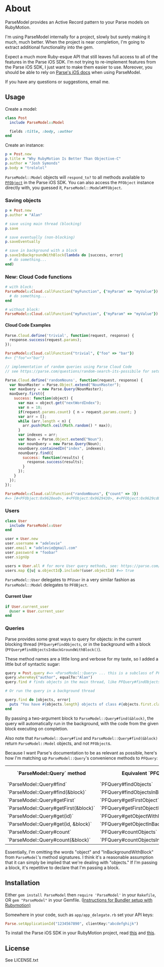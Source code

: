 # About

ParseModel provides an Active Record pattern to your Parse models on RubyMotion.

I'm using ParseModel internally for a project, slowly but surely making it much, much better. When the project is near completion, I'm going to extract additional functionality into the gem.

Expect a much more Ruby-esque API that still leaves full access to all of the features in the Parse iOS SDK. I'm not trying to re-implement features from the Parse iOS SDK, I just want to make them easier to use. Moreover, you should be able to rely on [Parse's iOS docs](https://parse.com/docs/ios/api/) when using ParseModel.

If you have any questions or suggestions, email me.

## Usage

Create a model:

```ruby
class Post
  include ParseModel::Model

  fields :title, :body, :author
end
```

Create an instance:

```ruby
p = Post.new
p.title = "Why RubyMotion Is Better Than Objective-C"
p.author = "Josh Symonds"
p.body = "trololol"
```

`ParseModel::Model` objects will `respond_to?` to all methods available to [`PFObject`](https://parse.com/docs/ios/api/Classes/PFObject.html) in the Parse iOS SDK. You can also access the `PFObject` instance directly with, you guessed it, `ParseModel::Model#PFObject`.

### Saving objects

```ruby
p = Post.new
p.author = "Alan"

# save using main thread (blocking)
p.save

# save eventually (non-blocking)
p.saveEventually

# save in background with a block
p.saveInBackgroundWithBlock(lambda do |success, error|
  # do something...
end)

```

### New: Cloud Code functions

```ruby
# with block:
ParseModel::Cloud.callFunction("myFunction", {"myParam" => "myValue"}) do |result, error|
  # do something...
end

# without block:
ParseModel::Cloud.callFunction("myFunction", {"myParam" => "myValue"})
```

#### Cloud Code Examples
```javascript
Parse.Cloud.define('trivial', function(request, response) {
  response.success(request.params);
});
```

```ruby
ParseModel::Cloud.callFunction("trivial", {"foo" => "bar"})
#=> {"foo"=>"bar"}
```

```javascript
// implementation of random queries using Parse Cloud Code
// see https://parse.com/questions/random-search-its-possibile for setup details

Parse.Cloud.define('randomNouns', function(request, response) {
  var NounMaster = Parse.Object.extend("NounMaster");
  var maxQuery = new Parse.Query(NounMaster);
  maxQuery.first({
    success: function(object) {
      var max = object.get("nextWordIndex");
      var n = 10;
      if(request.params.count) { n = request.params.count; }
      var arr = [];
      while (arr.length < n) {
        arr.push(Math.ceil(Math.random() * max));
      }
      var indexes = arr;
      var Noun = Parse.Object.extend("Noun");
      var nounQuery = new Parse.Query(Noun);
      nounQuery.containedIn("index", indexes);
      nounQuery.find({
        success: function(results) { 
          response.success(results); 
        }
      });
    }
  });
});
```

```ruby
ParseModel::Cloud.callFunction("randomNouns", {"count" => 3})
#=> [#<PFObject:0x9620ee0>, #<PFObject:0x9629430>, #<PFObject:0x9629cd0>]
```

### Users

```ruby
class User
  include ParseModel::User
end

user = User.new
user.username = "adelevie"
user.email = "adelevie@gmail.com"
user.password = "foobar"
user.signUp

users = User.all # for more User query methods, see: https://parse.com/questions/why-does-querying-for-a-user-create-a-second-user-class 
users.map {|u| u.objectId}.include?(user.objectId) #=> true
```

`ParseModel::User` delegates to `PFUser` in a very similar fashion as `ParseModel::Model` delegates to `PFOBject`.

#### Current User

```ruby
if User.current_user
  @user = User.current_user
end
```

### Queries

Parse provides some great ways to query for objects: in the current blocking thread (`PFQuery#findObjects`, or in the background with a block (`PFQuery#findObjectsInBackGroundWithBlock()`).

These method names are a little long and verbose for my taste, so I added a little but of syntactic sugar:

```ruby
query = Post.query #=> <ParseModel::Query> ... this is a subclass of PFQuery
query.whereKey("author", equalTo:"Alan")
query.find # finds objects in the main thread, like PFQuery#findObjects

# Or run the query in a background thread

query.find do |objects, error|
  puts "You have #{objects.length} objects of class #{objects.first.class}."
end
```

By passing a two-argument block to `ParseModel::Query#find(&block)`, the query will automatically run in the background, with the code from the given block executing on completion.

Also note that `ParseModel::Query#find` and `ParseModel::Query#find(&block)` return `ParseModel::Model` objects, and not `PFObject`s.

Because I want Parse's documentation to be as relevant as possible, here's how I'm matching up `ParseModel::Query`'s convenience methods to `PFQuery`:

<table>
  <tr>
    <th>`ParseModel::Query` method</th>
    <th>Equivalent `PFQuery` method</th>
    <th>Parse Documentation</th>
  </tr>
  <tr>
    <td>`ParseModel::Query#find`</td>
    <td>`PFQuery#findObjects`</td>
    <td><a href='https://parse.com/docs/ios/api/Classes/PFQuery.html#//api/name/findObjects'>here</a></td>
  </tr>
  <tr>
    <td>`ParseModel::Query#find(&block)`</td>
    <td>`PFQuery#findObjectsInBackgroundWithBlock`</td>
    <td><a href='https://parse.com/docs/ios/api/Classes/PFQuery.html#//api/name/countObjectsInBackgroundWithBlock:'>here</a></td>
  </tr>
  <tr>
    <td>`ParseModel::Query#getFirst`</td>
    <td>`PFQuery#getFirstObject`</td>
    <td><a href='https://parse.com/docs/ios/api/Classes/PFQuery.html#//api/name/getFirstObject'>here</a></td>
  </tr>
  <tr>
    <td>`ParseModel::Query#getFirst(&block)`</td>
    <td>`PFQuery#getFirstObjectInBackgroundWithBlock`</td>
    <td><a href='https://parse.com/docs/ios/api/Classes/PFQuery.html#//api/name/getFirstObjectInBackgroundWithBlock:'>here</a></td>
  </tr>
  <tr>
    <td>`ParseModel::Query#get(id)`</td>
    <td>`PFQuery#getObjectWithId`</td>
    <td><a href='https://parse.com/docs/ios/api/Classes/PFQuery.html#//api/name/getFirstObject'>here</a></td>
  </tr>
  <tr>
    <td>`ParseModel::Query#get(id, &block)`</td>
    <td>`PFQuery#getObjectInBackgroundWithId:block:`</td>
    <td><a href='https://parse.com/docs/ios/api/Classes/PFQuery.html#//api/name/getFirstObjectInBackgroundWithBlock:'>here</a></td>
  </tr>
  <tr>
    <td>`ParseModel::Query#count`</td>
    <td>`PFQuery#countObjects`</td>
    <td><a href='https://parse.com/docs/ios/api/Classes/PFQuery.html#//api/name/countObjects'>here</a></td>
  </tr>
  <tr>
    <td>`ParseModel::Query#count(&block)`</td>
    <td>`PFQuery#countObjectsInBackgroundWithBlock`</td>
    <td><a href='https://parse.com/docs/ios/api/Classes/PFQuery.html#//api/name/countObjectsInBackgroundWithBlock:'>here</a></td>
  </tr>
</table>

Essentially, I'm omitting the words "object" and "InBackgroundWithBlock" from `ParseModel`'s method signatures. I think it's a reasonable assumption that it can simply be implied that we're dealing with "objects." If I'm passing a block, it's repetitive to declare that I'm passing a block.

## Installation

Either `gem install ParseModel` then `require 'ParseModel'` in your `Rakefile`, OR
`gem "ParseModel"` in your Gemfile. ([Instructions for Bundler setup with Rubymotion)](http://thunderboltlabs.com/posts/using-bundler-with-rubymotion)

Somewhere in your code, such as `app/app_delegate.rb` set your API keys:

```ruby
Parse.setApplicationId("1234567890", clientKey:"abcdefghijk")
```

To install the Parse iOS SDK in your RubyMotion project, read [this](http://www.rubymotion.com/developer-center/guides/project-management/#_using_3rd_party_libraries) and  [this](http://stackoverflow.com/a/10453895/94154).

## License

See LICENSE.txt